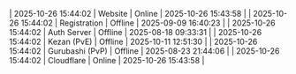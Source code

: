 | 2025-10-26 15:44:02 | Website | Online | 2025-10-26 15:43:58 |
| 2025-10-26 15:44:02 | Registration | Offline | 2025-09-09 16:40:23 |
| 2025-10-26 15:44:02 | Auth Server | Offline | 2025-08-18 09:33:31 |
| 2025-10-26 15:44:02 | Kezan (PvE) | Offline | 2025-10-11 12:51:30 |
| 2025-10-26 15:44:02 | Gurubashi (PvP) | Offline | 2025-08-23 21:44:06 |
| 2025-10-26 15:44:02 | Cloudflare | Online | 2025-10-26 15:43:58 |
